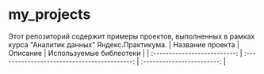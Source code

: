 # my_projects
Этот репозиторий содержит примеры проектов, выполненных в рамках курса "Аналитик данных" Яндекс.Практикума.
| Название проекта | Описание | Используемые библеотеки |
| :--------------------------: | :------------------------------------------: | :------------------------: |
